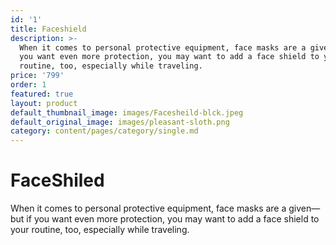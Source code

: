 ```yaml
---
id: '1'
title: Faceshield
description: >-
  When it comes to personal protective equipment, face masks are a given—but if
  you want even more protection, you may want to add a face shield to your
  routine, too, especially while traveling.
price: '799'
order: 1
featured: true
layout: product
default_thumbnail_image: images/Facesheild-blck.jpeg
default_original_image: images/pleasant-sloth.png
category: content/pages/category/single.md
---
```

# FaceShiled

When it comes to personal protective equipment, face masks are a given—but if you want even more protection, you may want to add a face shield to your routine, too, especially while traveling.
